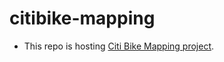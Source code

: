 # citibike-mapping

- This repo is hosting [Citi Bike Mapping project](https://naokatoh.github.io/citibike-mapping/). 
